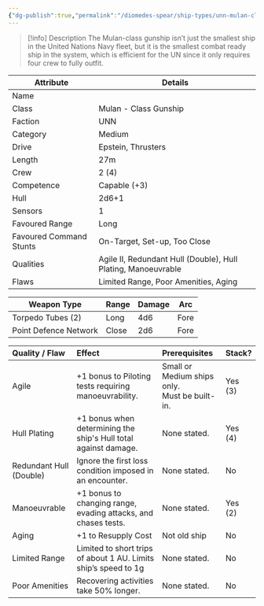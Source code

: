 ```yaml
---
{"dg-publish":true,"permalink":"/diomedes-spear/ship-types/unn-mulan-class-gunship/"}
---
```


> [!info] Description
The Mulan-class gunship isn’t just the smallest ship in the United Nations Navy fleet, but it is the smallest combat ready ship in the system, which is efficient for the UN since it only requires four crew to fully outfit.

| Attribute               | Details                                                       |
| ----------------------- | ------------------------------------------------------------- |
| Name                    |                                                               |
| Class                   | Mulan - Class Gunship                                         |
| Faction                 | UNN                                                           |
| Category                | Medium                                                        |
| Drive                   | Epstein, Thrusters                                            |
| Length                  | 27m                                                           |
| Crew                    | 2 (4)                                                         |
| Competence              | Capable (+3)                                                  |
| Hull                    | 2d6+1                                                         |
| Sensors                 | 1                                                             |
| Favoured Range          | Long                                                          |
| Favoured Command Stunts | On-Target, Set-up, Too Close                                  |
| Qualities               | Agile II, Redundant Hull (Double), Hull Plating, Manoeuvrable |
| Flaws                   | Limited Range, Poor Amenities, Aging                          |

| Weapon Type           | Range | Damage | Arc  |
| --------------------- | ----- | ------ | ---- |
| Torpedo Tubes (2)     | Long  | 4d6    | Fore |
| Point Defence Network | Close | 2d6    | Fore |

| Quality / Flaw          | Effect                                                          | Prerequisites                                     | Stack?  |
| :---------------------- | :-------------------------------------------------------------- | :------------------------------------------------ | :------ |
| Agile                   | +1 bonus to  Piloting tests requiring manoeuvrability.          | Small or Medium ships only. <br>Must be built-in. | Yes (3) |
| Hull Plating            | +1 bonus when determining the ship's Hull total against damage. | None stated.                                      | Yes (4) |
| Redundant Hull (Double) | Ignore the first loss condition imposed in an encounter.        | None stated.                                      | No      |
| Manoeuvrable            | +1 bonus to changing range, evading attacks, and chases tests.  | None stated.                                      | Yes (2) |
| Aging                   | +1 to Resupply Cost                                             | Not old ship                                      | No      |
| Limited Range           | Limited to short trips of about 1 AU. Limits ship’s speed to 1g | None stated.                                      | No      |
| Poor Amenities          | Recovering activities take 50% longer.                          | None stated.                                      | No      |
